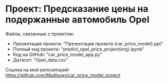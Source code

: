# Проект: Предсказание цены на подержанные автомобиль Opel

Файлы, связанные с проектом: 
  - Презентация проекта: "Презентация проекта (car_price_model).ppt"
  - Полный код проекта: "predict_opel_price_project(org).ipynb"
  - Код на GitHub: "car_price_model_app.py"
  - Датасет: "Opel_data.csv"

Cсылка на мой репозиторий: https://github.com/MadIsoev/car_price_model_project
